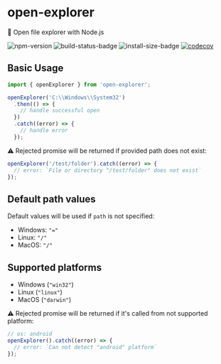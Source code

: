 # open-explorer

📁 Open file explorer with Node.js

![npm-version](https://img.shields.io/npm/v/open-explorer)
![build-status-badge](https://img.shields.io/github/actions/workflow/status/goveo/open-explorer/release.yml?branch=master)
![install-size-badge](https://badgen.net/packagephobia/install/open-explorer)
[![codecov](https://codecov.io/gh/goveo/open-explorer/branch/master/graph/badge.svg)](https://codecov.io/gh/goveo/open-explorer)

## Basic Usage

```ts
import { openExplorer } from 'open-explorer';

openExplorer('C:\\Windows\\System32')
  .then(() => {
    // handle successful open
  })
  .catch((error) => {
    // handle error
  });
```

⚠️ Rejected promise will be returned if provided path does not exist:

```ts
openExplorer('/test/folder').catch((error) => {
  // error: `File or directory "/test/folder" does not exist`
});
```

## Default path values

Default values will be used if `path` is not specified:

- Windows: `"="`
- Linux: `"/"`
- MacOS: `"/"`

## Supported platforms

- Windows (`"win32"`)
- Linux (`"linux"`)
- MacOS (`"darwin"`)

⚠️ Rejected promise will be returned if it's called from not supported platform:

```ts
// os: android
openExplorer().catch((error) => {
  // error: `Can not detect "android" platform`
});
```
